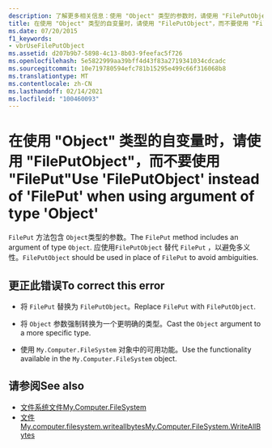 ```yaml
---
description: 了解更多相关信息：使用 "Object" 类型的参数时，请使用 "FilePutObject" 而不是 "FilePut"
title: 在使用 "Object" 类型的自变量时，请使用 "FilePutObject"，而不要使用 "FilePut"
ms.date: 07/20/2015
f1_keywords:
- vbrUseFilePutObject
ms.assetid: d207b9b7-5898-4c13-8b03-9feefac5f726
ms.openlocfilehash: 5e5822999aa39bff4d43f83a2719341034cdcadc
ms.sourcegitcommit: 10e719780594efc781b15295e499c66f316068b8
ms.translationtype: MT
ms.contentlocale: zh-CN
ms.lasthandoff: 02/14/2021
ms.locfileid: "100460093"
---
```

# <a name="use-fileputobject-instead-of-fileput-when-using-argument-of-type-object"></a><span data-ttu-id="18a1e-103">在使用 "Object" 类型的自变量时，请使用 "FilePutObject"，而不要使用 "FilePut"</span><span class="sxs-lookup"><span data-stu-id="18a1e-103">Use 'FilePutObject' instead of 'FilePut' when using argument of type 'Object'</span></span>

<span data-ttu-id="18a1e-104">`FilePut` 方法包含 `Object`类型的参数。</span><span class="sxs-lookup"><span data-stu-id="18a1e-104">The `FilePut` method includes an argument of type `Object`.</span></span> <span data-ttu-id="18a1e-105">应使用`FilePutObject` 替代 `FilePut` ，以避免多义性。</span><span class="sxs-lookup"><span data-stu-id="18a1e-105">`FilePutObject` should be used in place of `FilePut` to avoid ambiguities.</span></span>  
  
## <a name="to-correct-this-error"></a><span data-ttu-id="18a1e-106">更正此错误</span><span class="sxs-lookup"><span data-stu-id="18a1e-106">To correct this error</span></span>  
  
- <span data-ttu-id="18a1e-107">将 `FilePut` 替换为 `FilePutObject`。</span><span class="sxs-lookup"><span data-stu-id="18a1e-107">Replace `FilePut` with `FilePutObject`.</span></span>  
  
- <span data-ttu-id="18a1e-108">将 `Object` 参数强制转换为一个更明确的类型。</span><span class="sxs-lookup"><span data-stu-id="18a1e-108">Cast the `Object` argument to a more specific type.</span></span>  
  
- <span data-ttu-id="18a1e-109">使用 `My.Computer.FileSystem` 对象中的可用功能。</span><span class="sxs-lookup"><span data-stu-id="18a1e-109">Use the functionality available in the `My.Computer.FileSystem` object.</span></span>  
  
## <a name="see-also"></a><span data-ttu-id="18a1e-110">请参阅</span><span class="sxs-lookup"><span data-stu-id="18a1e-110">See also</span></span>

- [<span data-ttu-id="18a1e-111">文件系统文件</span><span class="sxs-lookup"><span data-stu-id="18a1e-111">My.Computer.FileSystem</span></span>](xref:Microsoft.VisualBasic.FileIO.FileSystem)
- [<span data-ttu-id="18a1e-112">文件 My.computer.filesystem.writeallbytes</span><span class="sxs-lookup"><span data-stu-id="18a1e-112">My.Computer.FileSystem.WriteAllBytes</span></span>](xref:Microsoft.VisualBasic.MyServices.FileSystemProxy.WriteAllBytes%2A)
